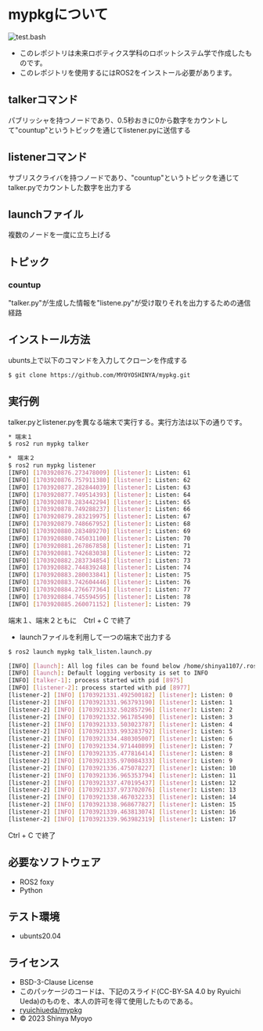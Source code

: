 # mypkgについて
![test.bash](https://github.com/MYOYOSHINYA/mypkg/actions/workflows/test.yml/badge.svg)
* このレポジトリは未来ロボティクス学科のロボットシステム学で作成したものです。
* このレポジトリを使用するにはROS2をインストール必要があります。
## talkerコマンド
パブリッシャを持つノードであり、0.5秒おきに0から数字をカウントして"countup"というトピックを通じてlistener.pyに送信する

## listenerコマンド
サブリスクライバを持つノードであり、"countup"というトピックを通じてtalker.pyでカウントした数字を出力する
## launchファイル
複数のノードを一度に立ち上げる
## トピック
### countup
"talker.py"が生成した情報を"listene.py"が受け取りそれを出力するための通信経路
## インストール方法
ubunts上で以下のコマンドを入力してクローンを作成する
```bash
$ git clone https://github.com/MYOYOSHINYA/mypkg.git
```
## 実行例

talker.pyとlistener.pyを異なる端末で実行する。実行方法は以下の通りです。
```bash
* 端末１
$ ros2 run mypkg talker
```

```bash
*　端末２
$ ros2 run mypkg listener
[INFO] [1703920876.273478009] [listener]: Listen: 61
[INFO] [1703920876.757911380] [listener]: Listen: 62
[INFO] [1703920877.282844039] [listener]: Listen: 63
[INFO] [1703920877.749514393] [listener]: Listen: 64
[INFO] [1703920878.283442294] [listener]: Listen: 65
[INFO] [1703920878.749288237] [listener]: Listen: 66
[INFO] [1703920879.283219975] [listener]: Listen: 67
[INFO] [1703920879.748667952] [listener]: Listen: 68
[INFO] [1703920880.283489270] [listener]: Listen: 69
[INFO] [1703920880.745031100] [listener]: Listen: 70
[INFO] [1703920881.267867858] [listener]: Listen: 71
[INFO] [1703920881.742683038] [listener]: Listen: 72
[INFO] [1703920882.283734854] [listener]: Listen: 73
[INFO] [1703920882.744839248] [listener]: Listen: 74
[INFO] [1703920883.280033841] [listener]: Listen: 75
[INFO] [1703920883.742604446] [listener]: Listen: 76
[INFO] [1703920884.276677364] [listener]: Listen: 77
[INFO] [1703920884.745594595] [listener]: Listen: 78
[INFO] [1703920885.260071152] [listener]: Listen: 79
```
端末１、端末２ともに　Ctrl + C で終了

* launchファイルを利用して一つの端末で出力する
```bash
$ ros2 launch mypkg talk_listen.launch.py

[INFO] [launch]: All log files can be found below /home/shinya1107/.ros/log/2023-12-30-16-28-50-500195-DESKTOP-CJ9LDDI-8973
[INFO] [launch]: Default logging verbosity is set to INFO
[INFO] [talker-1]: process started with pid [8975]
[INFO] [listener-2]: process started with pid [8977]
[listener-2] [INFO] [1703921331.492500182] [listener]: Listen: 0
[listener-2] [INFO] [1703921331.963793190] [listener]: Listen: 1
[listener-2] [INFO] [1703921332.502857296] [listener]: Listen: 2
[listener-2] [INFO] [1703921332.961785490] [listener]: Listen: 3
[listener-2] [INFO] [1703921333.503023787] [listener]: Listen: 4
[listener-2] [INFO] [1703921333.993283792] [listener]: Listen: 5
[listener-2] [INFO] [1703921334.480305007] [listener]: Listen: 6
[listener-2] [INFO] [1703921334.971440899] [listener]: Listen: 7
[listener-2] [INFO] [1703921335.477816414] [listener]: Listen: 8
[listener-2] [INFO] [1703921335.970084333] [listener]: Listen: 9
[listener-2] [INFO] [1703921336.475078227] [listener]: Listen: 10
[listener-2] [INFO] [1703921336.965353794] [listener]: Listen: 11
[listener-2] [INFO] [1703921337.470195437] [listener]: Listen: 12
[listener-2] [INFO] [1703921337.973702076] [listener]: Listen: 13
[listener-2] [INFO] [1703921338.467032233] [listener]: Listen: 14
[listener-2] [INFO] [1703921338.968677827] [listener]: Listen: 15
[listener-2] [INFO] [1703921339.463813074] [listener]: Listen: 16
[listener-2] [INFO] [1703921339.963982319] [listener]: Listen: 17
```
Ctrl + C で終了

## 必要なソフトウェア
* ROS2 foxy
* Python

## テスト環境
* ubunts20.04
## ライセンス
* BSD-3-Clause License
* このパッケージのコードは、下記のスライド(CC-BY-SA 4.0 by Ryuichi Ueda)のものを、本人の許可を得て使用したものである。
* [ryuichiueda/mypkg](https://github.com/ryuichiueda/mypkg)
* © 2023 Shinya Myoyo
